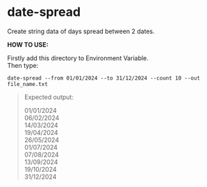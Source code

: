 # date-spread
Create string data of days spread between 2 dates.

**HOW TO USE:**

Firstly add this directory to Environment Variable.<br/>
Then type: <br/>
```
date-spread --from 01/01/2024 --to 31/12/2024 --count 10 --out file_name.txt
```
>Expected output:
>
>01/01/2024<br/>
>06/02/2024<br/>
>14/03/2024<br/>
>19/04/2024<br/>
>26/05/2024<br/>
>01/07/2024<br/>
>07/08/2024<br/>
>13/09/2024<br/>
>19/10/2024<br/>
>31/12/2024<br/>

